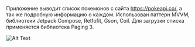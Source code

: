 
Приложение выводит список покемонов с сайта https://pokeapi.co/, а так же подробную информацию о каждом.
Использован паттерн MVVM, библиотеки Jetpack Compose, Retfofit, Gson, Coil. Для загрузки списка применяется библиотека Paging 3.

 ![Alt Text](https://github.com/RekaEva/PokemonsApp/blob/master/docs/PokemonVideo2.gif)


